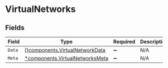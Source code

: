 # VirtualNetworks


## Fields

| Field                                                                             | Type                                                                              | Required                                                                          | Description                                                                       |
| --------------------------------------------------------------------------------- | --------------------------------------------------------------------------------- | --------------------------------------------------------------------------------- | --------------------------------------------------------------------------------- |
| `Data`                                                                            | [][components.VirtualNetworkData](../../models/components/virtualnetworkdata.md)  | :heavy_minus_sign:                                                                | N/A                                                                               |
| `Meta`                                                                            | [*components.VirtualNetworksMeta](../../models/components/virtualnetworksmeta.md) | :heavy_minus_sign:                                                                | N/A                                                                               |